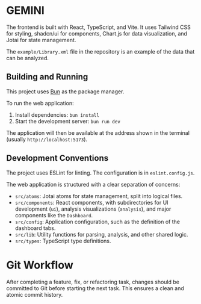 # GEMINI

The frontend is built with React, TypeScript, and Vite. It uses Tailwind CSS for
styling, shadcn/ui for components, Chart.js for data visualization, and Jotai for
state management.

The `example/Library.xml` file in the repository is an example of the data that
can be analyzed.

## Building and Running

This project uses [Bun](https://bun.sh/) as the package manager.

To run the web application:

1. Install dependencies: `bun install`
2. Start the development server: `bun run dev`

The application will then be available at the address shown in the terminal
(usually `http://localhost:5173`).

## Development Conventions

The project uses ESLint for linting. The configuration is in `eslint.config.js`.

The web application is structured with a clear separation of concerns:

- `src/atoms`: Jotai atoms for state management, split into logical files.
- `src/components`: React components, with subdirectories for UI development
  (`ui`), analysis visualizations (`analysis`), and major components like the `Dashboard`.
- `src/config`: Application configuration, such as the definition of the
  dashboard tabs.
- `src/lib`: Utility functions for parsing, analysis, and other shared logic.
- `src/types`: TypeScript type definitions.

# Git Workflow

After completing a feature, fix, or refactoring task, changes should be committed to Git before starting the next task. This ensures a clean and atomic commit history.
